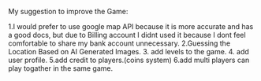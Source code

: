 My suggestion to improve the Game:

1.I would prefer to use google map API because it is more accurate and has a good docs, but due to Billing account I didnt used it because I dont feel comfortable to share my bank account unnecessary.
2.Guessing the Location Based on AI Generated Images.
3. add levels to the game.
4. add user profile.
5.add credit to players.(coins system)
6.add multi players can play togather in the same game.
